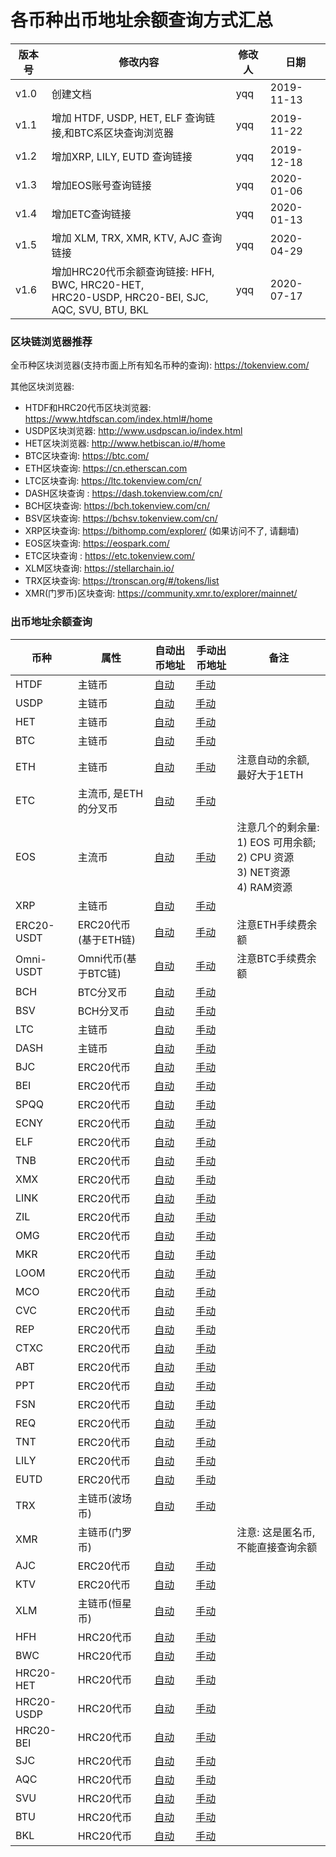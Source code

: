 # 各币种出币地址余额查询方式汇总

| 版本号 | 修改内容                                                     | 修改人 | 日期       |
| ------ | ------------------------------------------------------------ | ------ | ---------- |
| v1.0   | 创建文档                                                     | yqq    | 2019-11-13 |
| v1.1   | 增加 HTDF, USDP, HET, ELF 查询链接,和BTC系区块查询浏览器     | yqq    | 2019-11-22 |
| v1.2   | 增加XRP, LILY, EUTD 查询链接                                 | yqq    | 2019-12-18 |
| v1.3   | 增加EOS账号查询链接                                          | yqq    | 2020-01-06 |
| v1.4   | 增加ETC查询链接                                              | yqq    | 2020-01-13 |
| v1.5   | 增加 XLM, TRX, XMR, KTV, AJC 查询链接                        | yqq    | 2020-04-29 |
| v1.6   | 增加HRC20代币余额查询链接:  HFH, BWC, HRC20-HET,<br> HRC20-USDP, HRC20-BEI, SJC, AQC,  SVU, BTU, BKL | yqq    | 2020-07-17 |



### 区块链浏览器推荐

全币种区块浏览器(支持市面上所有知名币种的查询):   https://tokenview.com/



其他区块浏览器:

- HTDF和HRC20代币区块浏览器: https://www.htdfscan.com/index.html#/home
- USDP区块浏览器:  http://www.usdpscan.io/index.html 
- HET区块浏览器:  http://www.hetbiscan.io/#/home 
- BTC区块查询:   https://btc.com/ 
- ETH区块查询: https://cn.etherscan.com
- LTC区块查询:  https://ltc.tokenview.com/cn/ 
- DASH区块查询 : https://dash.tokenview.com/cn/ 
- BCH区块查询:  https://bch.tokenview.com/cn/ 
- BSV区块查询:  https://bchsv.tokenview.com/cn/ 
- XRP区块查询: https://bithomp.com/explorer/   (如果访问不了, 请翻墙)
- EOS区块查询:  https://eospark.com/   
- ETC区块查询 :  https://etc.tokenview.com/
- XLM区块查询: https://stellarchain.io/
- TRX区块查询: https://tronscan.org/#/tokens/list
- XMR(门罗币)区块查询: https://community.xmr.to/explorer/mainnet/



### 出币地址余额查询


| 币种 | 属性 | 自动出币地址                                                     | 手动出币地址                                                     | 备注 |
| ---- | ---- | ------------------------------------------------------------ | ------------------------------------------------------------ | ---- |
| HTDF | 主链币 |[自动](https://www.htdfscan.com/index.html#/account_detail?userhash=htdf1dt8n3u88yjmmqd8fwy0g7e0qqt4636qvf7a7x0) |[手动](https://www.htdfscan.com/index.html#/account_detail?userhash=htdf1nclhq92gfnk9zqxgp5jpsqxx8vfdqexwz4sd2k) | |
| USDP | 主链币 |[自动](http://www.usdpscan.io/accountdetail.html?userhash=usdp15twzpj63jr8ngf3d8wsn8e90zl984k6yg8msul) |[手动](http://www.usdpscan.io/accountdetail.html?userhash=usdp1wl8n3yvuha6qjt3zq8pmgy57jfrwga29nww2cs) | |
| HET | 主链币 |[自动](http://www.hetbiscan.io/#/account_detail?userhash=0x14e5g7re0ch99kla9ps4utyr49jr9el2scl506w) |[手动](http://www.hetbiscan.io/#/account_detail?userhash=0x19fxsen9kg8z0yzzzehdjeffwppu6y4896care0) | |
| BTC | 主链币 | [自动](https://btc.com/12dkyDPWXizgELYrA8C3XgrhXWhJMYAgs8) | [手动](https://btc.com/12rNKX2cJu3eihw2TM25xonwxpeUhGE3gC) |  |
| ETH | 主链币 | [自动](https://cn.etherscan.com/address/0xeaa8203b4f6e18d4f663579a3bc8e82064883905 )| [手动](https://cn.etherscan.com/address/0x3d761e1037885420ab736b4c0723b7333993a25a) | 注意自动的余额, 最好大于1ETH |
| ETC | 主流币, 是ETH的分叉币 |[自动](https://tokenview.com/cn/search/0xeaa8203b4f6e18d4f663579a3bc8e82064883905) |[手动](https://tokenview.com/cn/search/0x3d761e1037885420ab736b4c0723b7333993a25a) | |
| EOS | 主流币 |[自动](https://eospark.com/account/hetbijzekvrm) |[手动](https://eospark.com/account/hetbimcpgqnd) | 注意几个的剩余量:  <br>1) EOS 可用余额;  <br>2) CPU 资源<br>3) NET资源<br>4) RAM资源 |
| XRP | 主链币 |[自动](https://bithomp.com/explorer/rK1NUzdo62fFFHpDsMJWoczs6D2YpC7GLo) |[手动](https://bithomp.com/explorer/rBhpeMdtZZ1Prf6ErvcLz6uv8DACDZDatr) | |
| ERC20-USDT | ERC20代币(基于ETH链) | [自动](https://cn.etherscan.com/token/0xdAC17F958D2ee523a2206206994597C13D831ec7?a=0xeaa8203b4f6e18d4f663579a3bc8e82064883905 )| [手动](https://cn.etherscan.com/token/0xdAC17F958D2ee523a2206206994597C13D831ec7?a=0x3d761e1037885420ab736b4c0723b7333993a25a) | 注意ETH手续费余额 |
| Omni-USDT | Omni代币(基于BTC链) |[自动](https://www.omniexplorer.info/search/1As3ZDGt1FWzmmZ5HBkJvRChMqaz4wskmw )|[手动](https://www.omniexplorer.info/search/1BeAAKzm3geEs3Px44fFXoydHLdTmmS8NT) | 注意BTC手续费余额 |
| BCH | BTC分叉币| [自动](https://bch.btc.com/12dkyDPWXizgELYrA8C3XgrhXWhJMYAgs8 )| [手动](https://bch.btc.com/12rNKX2cJu3eihw2TM25xonwxpeUhGE3gC) |  |
| BSV | BCH分叉币 | [自动](https://bchsvexplorer.com/address/12dkyDPWXizgELYrA8C3XgrhXWhJMYAgs8) | [手动](https://bchsvexplorer.com/address/12rNKX2cJu3eihw2TM25xonwxpeUhGE3gC) |  |
| LTC | 主链币 | [自动](https://ltc.btc.com/LMLx3ZPYbseaaPi1QYXFjo6kWGjzpfKJPi) | [手动](https://ltc.btc.com/LPdKMrLKr45MDaA6qs5RHny1eqCYxUyMg6) |  |
| DASH | 主链币 | [自动](https://tokenview.com/cn/search/Xq9WCPcEwDgC9JU3HeVReLwvst778pActx) | [手动](https://tokenview.com/cn/search/Xhyu7sh5FZg6FcPmd4NuDa454U1h6536to) |  |
| BJC   | ERC20代币 |[自动](https://cn.etherscan.com/token/0xb618a25e74d77a51d4b71ec1dff80c6686be9d0a?a=0xeaa8203b4f6e18d4f663579a3bc8e82064883905) |[手动](https://cn.etherscan.com/token/0xb618a25e74d77a51d4b71ec1dff80c6686be9d0a?a=0x3d761e1037885420ab736b4c0723b7333993a25a) |  |
| BEI   | ERC20代币 |[自动](https://cn.etherscan.com/token/0xe4189a5d4174ac6177b406aae8c79228a4ebe02f?a=0xeaa8203b4f6e18d4f663579a3bc8e82064883905) |[手动](https://cn.etherscan.com/token/0xe4189a5d4174ac6177b406aae8c79228a4ebe02f?a=0x3d761e1037885420ab736b4c0723b7333993a25a) |  |
| SPQQ  | ERC20代币 |[自动](https://cn.etherscan.com/token/0x4b351c83c121cbbf337dbd52b104b014e4999237?a=0xeaa8203b4f6e18d4f663579a3bc8e82064883905) |[手动](https://cn.etherscan.com/token/0x4b351c83c121cbbf337dbd52b104b014e4999237?a=0x3d761e1037885420ab736b4c0723b7333993a25a) |  |
| ECNY  | ERC20代币 |[自动](https://cn.etherscan.com/token/0x6dece8681928fb7feccf4c36c1f66852bf53285f?a=0xeaa8203b4f6e18d4f663579a3bc8e82064883905) |[手动](https://cn.etherscan.com/token/0x6dece8681928fb7feccf4c36c1f66852bf53285f?a=0x3d761e1037885420ab736b4c0723b7333993a25a) |  |
| ELF | ERC20代币 | [自动](https://cn.etherscan.com/token/0xbf2179859fc6d5bee9bf9158632dc51678a4100e?a=0xeaa8203b4f6e18d4f663579a3bc8e82064883905) | [手动](https://cn.etherscan.com/token/0xbf2179859fc6d5bee9bf9158632dc51678a4100e?a=0x3d761e1037885420ab736b4c0723b7333993a25a) |  |
| TNB   | ERC20代币 |[自动](https://cn.etherscan.com/token/0xf7920b0768ecb20a123fac32311d07d193381d6f?a=0xeaa8203b4f6e18d4f663579a3bc8e82064883905) |[手动](https://cn.etherscan.com/token/0xf7920b0768ecb20a123fac32311d07d193381d6f?a=0x3d761e1037885420ab736b4c0723b7333993a25a) |  |
| XMX   | ERC20代币 |[自动](https://cn.etherscan.com/token/0x0f8c45b896784a1e408526b9300519ef8660209c?a=0xeaa8203b4f6e18d4f663579a3bc8e82064883905) |[手动](https://cn.etherscan.com/token/0x0f8c45b896784a1e408526b9300519ef8660209c?a=0x3d761e1037885420ab736b4c0723b7333993a25a) |  |
| LINK  | ERC20代币 |[自动](https://cn.etherscan.com/token/0x514910771af9ca656af840dff83e8264ecf986ca?a=0xeaa8203b4f6e18d4f663579a3bc8e82064883905) |[手动](https://cn.etherscan.com/token/0x514910771af9ca656af840dff83e8264ecf986ca?a=0x3d761e1037885420ab736b4c0723b7333993a25a) |  |
| ZIL   | ERC20代币 |[自动](https://cn.etherscan.com/token/0x05f4a42e251f2d52b8ed15e9fedaacfcef1fad27?a=0xeaa8203b4f6e18d4f663579a3bc8e82064883905) |[手动](https://cn.etherscan.com/token/0x05f4a42e251f2d52b8ed15e9fedaacfcef1fad27?a=0x3d761e1037885420ab736b4c0723b7333993a25a) |  |
| OMG   | ERC20代币 |[自动](https://cn.etherscan.com/token/0xd26114cd6EE289AccF82350c8d8487fedB8A0C07?a=0xeaa8203b4f6e18d4f663579a3bc8e82064883905) |[手动](https://cn.etherscan.com/token/0xd26114cd6EE289AccF82350c8d8487fedB8A0C07?a=0x3d761e1037885420ab736b4c0723b7333993a25a) |  |
| MKR   | ERC20代币 |[自动](https://cn.etherscan.com/token/0x9f8f72aa9304c8b593d555f12ef6589cc3a579a2?a=0xeaa8203b4f6e18d4f663579a3bc8e82064883905) |[手动](https://cn.etherscan.com/token/0x9f8f72aa9304c8b593d555f12ef6589cc3a579a2?a=0x3d761e1037885420ab736b4c0723b7333993a25a) |  |
| LOOM  | ERC20代币 |[自动](https://cn.etherscan.com/token/0xa4e8c3ec456107ea67d3075bf9e3df3a75823db0?a=0xeaa8203b4f6e18d4f663579a3bc8e82064883905) |[手动](https://cn.etherscan.com/token/0xa4e8c3ec456107ea67d3075bf9e3df3a75823db0?a=0x3d761e1037885420ab736b4c0723b7333993a25a) |  |
| MCO   | ERC20代币 |[自动](https://cn.etherscan.com/token/0xb63b606ac810a52cca15e44bb630fd42d8d1d83d?a=0xeaa8203b4f6e18d4f663579a3bc8e82064883905) |[手动](https://cn.etherscan.com/token/0xb63b606ac810a52cca15e44bb630fd42d8d1d83d?a=0x3d761e1037885420ab736b4c0723b7333993a25a) |  |
| CVC   | ERC20代币 |[自动](https://cn.etherscan.com/token/0x41e5560054824ea6b0732e656e3ad64e20e94e45?a=0xeaa8203b4f6e18d4f663579a3bc8e82064883905) |[手动](https://cn.etherscan.com/token/0x41e5560054824ea6b0732e656e3ad64e20e94e45?a=0x3d761e1037885420ab736b4c0723b7333993a25a) |  |
| REP   | ERC20代币 |[自动](https://cn.etherscan.com/token/0x1985365e9f78359a9B6AD760e32412f4a445E862?a=0xeaa8203b4f6e18d4f663579a3bc8e82064883905) |[手动](https://cn.etherscan.com/token/0x1985365e9f78359a9B6AD760e32412f4a445E862?a=0x3d761e1037885420ab736b4c0723b7333993a25a) |  |
| CTXC  | ERC20代币 |[自动](https://cn.etherscan.com/token/0xEa11755Ae41D889CeEc39A63E6FF75a02Bc1C00d?a=0xeaa8203b4f6e18d4f663579a3bc8e82064883905) |[手动](https://cn.etherscan.com/token/0xEa11755Ae41D889CeEc39A63E6FF75a02Bc1C00d?a=0x3d761e1037885420ab736b4c0723b7333993a25a) |  |
| ABT   | ERC20代币 |[自动](https://cn.etherscan.com/token/0xb98d4c97425d9908e66e53a6fdf673acca0be986?a=0xeaa8203b4f6e18d4f663579a3bc8e82064883905) |[手动](https://cn.etherscan.com/token/0xb98d4c97425d9908e66e53a6fdf673acca0be986?a=0x3d761e1037885420ab736b4c0723b7333993a25a) |  |
| PPT   | ERC20代币 |[自动](https://cn.etherscan.com/token/0xd4fa1460f537bb9085d22c7bccb5dd450ef28e3a?a=0xeaa8203b4f6e18d4f663579a3bc8e82064883905) |[手动](https://cn.etherscan.com/token/0xd4fa1460f537bb9085d22c7bccb5dd450ef28e3a?a=0x3d761e1037885420ab736b4c0723b7333993a25a) |  |
| FSN   | ERC20代币 |[自动](https://cn.etherscan.com/token/0xd0352a019e9ab9d757776f532377aaebd36fd541?a=0xeaa8203b4f6e18d4f663579a3bc8e82064883905) |[手动](https://cn.etherscan.com/token/0xd0352a019e9ab9d757776f532377aaebd36fd541?a=0x3d761e1037885420ab736b4c0723b7333993a25a) |  |
| REQ   | ERC20代币 |[自动](https://cn.etherscan.com/token/0x8f8221afbb33998d8584a2b05749ba73c37a938a?a=0xeaa8203b4f6e18d4f663579a3bc8e82064883905) |[手动](https://cn.etherscan.com/token/0x8f8221afbb33998d8584a2b05749ba73c37a938a?a=0x3d761e1037885420ab736b4c0723b7333993a25a) |  |
| TNT   | ERC20代币 |[自动](https://cn.etherscan.com/token/0x08f5a9235b08173b7569f83645d2c7fb55e8ccd8?a=0xeaa8203b4f6e18d4f663579a3bc8e82064883905) |[手动](https://cn.etherscan.com/token/0x08f5a9235b08173b7569f83645d2c7fb55e8ccd8?a=0x3d761e1037885420ab736b4c0723b7333993a25a) |  |
| LILY | ERC20代币 |[自动](https://cn.etherscan.com/token/0xcde4b9531eea02e1a5a4cd596790661c1c181ca7?a=0xeaa8203b4f6e18d4f663579a3bc8e82064883905) |[手动](https://cn.etherscan.com/token/0xcde4b9531eea02e1a5a4cd596790661c1c181ca7?a=0x3d761e1037885420ab736b4c0723b7333993a25a) | |
| EUTD | ERC20代币 |[自动](https://cn.etherscan.com/token/0xd8e97cc29552cee2bca5bd7f9e979c48ae6076d6?a=0xeaa8203b4f6e18d4f663579a3bc8e82064883905) |[手动](https://cn.etherscan.com/token/0xd8e97cc29552cee2bca5bd7f9e979c48ae6076d6?a=0x3d761e1037885420ab736b4c0723b7333993a25a) | |
| TRX | 主链币(波场币) |[自动](https://tronscan.org/#/address/TPbgu5prVxXmSzPkpmgD6Y9xP7TU3VxcMD) |[手动](https://tronscan.org/#/address/TLzTUkXqyZXHcbB5BVUK1Nh8tXs9gVBRrX) | |
| XMR | 主链币(门罗币) | | | 注意: 这是匿名币, 不能直接查询余额 |
| AJC | ERC20代币 |[自动](https://cn.etherscan.com/token/0x38362bbc51086eb738123602059983201ef55631?a=0xeaa8203b4f6e18d4f663579a3bc8e82064883905) |[手动](https://cn.etherscan.com/token/0x38362bbc51086eb738123602059983201ef55631?a=0x3d761e1037885420ab736b4c0723b7333993a25a) | |
| KTV | ERC20代币 |[自动](https://cn.etherscan.com/token/0xf6da9a11c213c6039b8d56f3a3eba8a692d6afdc?a=0xeaa8203b4f6e18d4f663579a3bc8e82064883905) |[手动](https://cn.etherscan.com/token/0xf6da9a11c213c6039b8d56f3a3eba8a692d6afdc?a=0x3d761e1037885420ab736b4c0723b7333993a25a) | |
| XLM | 主链币(恒星币) |[自动](https://stellarchain.io/address/GCAQ3UDJRO4K7V5KBMXXCNM3ACWXCUDYMLDWEFP7LZDLUXTZ2GGRZSJW) |[手动](https://stellarchain.io/address/GC2QRLQCNCIK3FEIPEO7KP64PBOTFREGNCLMUG64QYOQFVQVARQCNPTV) | |
| HFH | HRC20代币 |[自动](https://www.htdfscan.com/index.html#/account_detail?userhash=htdf1dt8n3u88yjmmqd8fwy0g7e0qqt4636qvf7a7x0) |[手动](https://www.htdfscan.com/index.html#/account_detail?userhash=htdf1nclhq92gfnk9zqxgp5jpsqxx8vfdqexwz4sd2k) | |
| BWC | HRC20代币 |[自动](https://www.htdfscan.com/index.html#/account_detail?userhash=htdf1dt8n3u88yjmmqd8fwy0g7e0qqt4636qvf7a7x0) |[手动](https://www.htdfscan.com/index.html#/account_detail?userhash=htdf1nclhq92gfnk9zqxgp5jpsqxx8vfdqexwz4sd2k) | |
| HRC20-HET | HRC20代币 |[自动](https://www.htdfscan.com/index.html#/account_detail?userhash=htdf1dt8n3u88yjmmqd8fwy0g7e0qqt4636qvf7a7x0) |[手动](https://www.htdfscan.com/index.html#/account_detail?userhash=htdf1nclhq92gfnk9zqxgp5jpsqxx8vfdqexwz4sd2k) | |
| HRC20-USDP | HRC20代币 |[自动](https://www.htdfscan.com/index.html#/account_detail?userhash=htdf1dt8n3u88yjmmqd8fwy0g7e0qqt4636qvf7a7x0) |[手动](https://www.htdfscan.com/index.html#/account_detail?userhash=htdf1nclhq92gfnk9zqxgp5jpsqxx8vfdqexwz4sd2k) | |
| HRC20-BEI | HRC20代币 |[自动](https://www.htdfscan.com/index.html#/account_detail?userhash=htdf1dt8n3u88yjmmqd8fwy0g7e0qqt4636qvf7a7x0) |[手动](https://www.htdfscan.com/index.html#/account_detail?userhash=htdf1nclhq92gfnk9zqxgp5jpsqxx8vfdqexwz4sd2k) | |
| SJC | HRC20代币 |[自动](https://www.htdfscan.com/index.html#/account_detail?userhash=htdf1dt8n3u88yjmmqd8fwy0g7e0qqt4636qvf7a7x0) |[手动](https://www.htdfscan.com/index.html#/account_detail?userhash=htdf1nclhq92gfnk9zqxgp5jpsqxx8vfdqexwz4sd2k) | |
| AQC | HRC20代币 |[自动](https://www.htdfscan.com/index.html#/account_detail?userhash=htdf1dt8n3u88yjmmqd8fwy0g7e0qqt4636qvf7a7x0) |[手动](https://www.htdfscan.com/index.html#/account_detail?userhash=htdf1nclhq92gfnk9zqxgp5jpsqxx8vfdqexwz4sd2k) | |
| SVU | HRC20代币 |[自动](https://www.htdfscan.com/index.html#/account_detail?userhash=htdf1dt8n3u88yjmmqd8fwy0g7e0qqt4636qvf7a7x0) |[手动](https://www.htdfscan.com/index.html#/account_detail?userhash=htdf1nclhq92gfnk9zqxgp5jpsqxx8vfdqexwz4sd2k) | |
| BTU | HRC20代币 |[自动](https://www.htdfscan.com/index.html#/account_detail?userhash=htdf1dt8n3u88yjmmqd8fwy0g7e0qqt4636qvf7a7x0) |[手动](https://www.htdfscan.com/index.html#/account_detail?userhash=htdf1nclhq92gfnk9zqxgp5jpsqxx8vfdqexwz4sd2k) | |
| BKL | HRC20代币 |[自动](https://www.htdfscan.com/index.html#/account_detail?userhash=htdf1dt8n3u88yjmmqd8fwy0g7e0qqt4636qvf7a7x0) |[手动](https://www.htdfscan.com/index.html#/account_detail?userhash=htdf1nclhq92gfnk9zqxgp5jpsqxx8vfdqexwz4sd2k) | |

